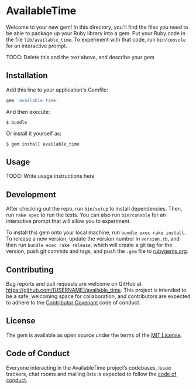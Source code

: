 # AvailableTime

Welcome to your new gem! In this directory, you'll find the files you need to be able to package up your Ruby library into a gem. Put your Ruby code in the file `lib/available_time`. To experiment with that code, run `bin/console` for an interactive prompt.

TODO: Delete this and the text above, and describe your gem

## Installation

Add this line to your application's Gemfile:

```ruby
gem 'available_time'
```

And then execute:

    $ bundle

Or install it yourself as:

    $ gem install available_time

## Usage

TODO: Write usage instructions here

## Development

After checking out the repo, run `bin/setup` to install dependencies. Then, run `rake spec` to run the tests. You can also run `bin/console` for an interactive prompt that will allow you to experiment.

To install this gem onto your local machine, run `bundle exec rake install`. To release a new version, update the version number in `version.rb`, and then run `bundle exec rake release`, which will create a git tag for the version, push git commits and tags, and push the `.gem` file to [rubygems.org](https://rubygems.org).

## Contributing

Bug reports and pull requests are welcome on GitHub at https://github.com/[USERNAME]/available_time. This project is intended to be a safe, welcoming space for collaboration, and contributors are expected to adhere to the [Contributor Covenant](http://contributor-covenant.org) code of conduct.

## License

The gem is available as open source under the terms of the [MIT License](https://opensource.org/licenses/MIT).

## Code of Conduct

Everyone interacting in the AvailableTime project’s codebases, issue trackers, chat rooms and mailing lists is expected to follow the [code of conduct](https://github.com/[USERNAME]/available_time/blob/master/CODE_OF_CONDUCT.md).

